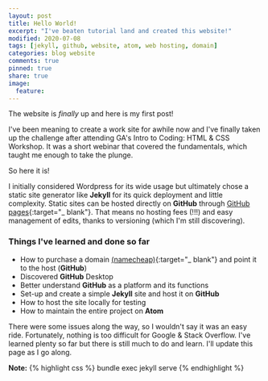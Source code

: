 ```yaml
---
layout: post
title: Hello World!
excerpt: "I've beaten tutorial land and created this website!"
modified: 2020-07-08
tags: [jekyll, github, website, atom, web hosting, domain]
categories: blog website
comments: true
pinned: true
share: true
image:
  feature:
---
```


The website is *finally* up and here is my first post!

I've been meaning to create a work site for awhile now and I've finally taken up the challenge after attending GA's Intro to Coding: HTML & CSS Workshop. It was a short webinar that covered the fundamentals, which taught me enough to take the plunge.

So here it is!

I initially considered Wordpress for its wide usage but ultimately chose a static site generator like **Jekyll** for its quick deployment and little complexity. Static sites can be hosted directly on **GitHub** through [GitHub pages](https://pages.github.com/){:target="_ blank"}. That means no hosting fees (!!!) and easy management of edits, thanks to versioning (which I'm still discovering).

### Things I've learned and done so far

* How to purchase a domain [(namecheap)](https://namecheap.com/){:target="_ blank"} and point it to the host (**GitHub**)
* Discovered **GitHub** Desktop
* Better understand **GitHub** as a platform and its functions
* Set-up and create a simple **Jekyll** site and host it on **GitHub**
* How to host the site locally for testing
* How to maintain the entire project on **Atom**

There were some issues along the way, so I wouldn't say it was an easy ride. Fortunately, nothing is too difficult for Google & Stack Overflow. I've learned plenty so far but there is still much to do and learn. I'll update this page as I go along.

**Note:**
{% highlight css %}
bundle exec jekyll serve
{% endhighlight %}
